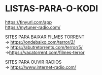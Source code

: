 # LISTAS-PARA-O-KODI
https://tinyurl.com/app
<br>
https://mytuner-radio.com/

SITES PARA BAIXAR FILMES TORRENT
<br>
-> https://ondebaixo.com/terror/2/
<br>
-> https://abutretorrents.com/terror/5/
<br>
->https://vacatorrent.com/filmes-terror

SITES PARA OUVIR RADIOS
<br>
-> https://www.internet-radio.com/

